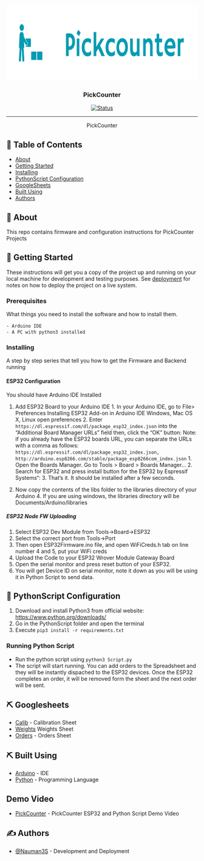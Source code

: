 <p align="center">
  <a href="" rel="noopener">
 <img width=1000px height=200px src="Circuit/pickcounter.png" alt="Project logo"></a>
</p>

<h3 align="center">PickCounter</h3>

<div align="center">

[![Status](https://img.shields.io/badge/status-active-success.svg)]()


</div>

---


<p align="center"> PickCounter
    <br> 
</p>

## 📝 Table of Contents

- [About](#about)
- [Getting Started](#getting_started)
- [Installing](#installing)
- [PythonScript Configuration](#pythonscript)
- [GoogleSheets](#gs)
- [Built Using](#built_using)
- [Authors](#authors)


## 🧐 About <a name = "about"></a>

This repo contains firmware and configuration instructions for PickCounter Projects

## 🏁 Getting Started <a name = "getting_started"></a>

These instructions will get you a copy of the project up and running on your local machine for development and testing purposes. See [deployment](#deployment) for notes on how to deploy the project on a live system.

### Prerequisites

What things you need to install the software and how to install them.

```
- Arduino IDE
- A PC with python3 installed
```

### Installing <a name = "installing"></a>

A step by step series that tell you how to get the Firmware and Backend running

#### ESP32 Configuration

You should have Arduino IDE Installed

  1.  Add ESP32 Board to your Arduino IDE
    1. In your Arduino IDE, go to File> Preferences
        Installing ESP32 Add-on in Arduino IDE Windows, Mac OS X, Linux open preferences
    2. Enter ```https://dl.espressif.com/dl/package_esp32_index.json``` 
        into the “Additional Board Manager URLs” field then, click the “OK” button:
    Note: if you already have the ESP32 boards URL, you can separate the URLs with a comma as follows:
    ```https://dl.espressif.com/dl/package_esp32_index.json,
      http://arduino.esp8266.com/stable/package_esp8266com_index.json```
    1. Open the Boards Manager. Go to Tools > Board > Boards Manager…
    2. Search for ESP32 and press install button for the ESP32 by Espressif Systems“:
    3. That’s it. It should be installed after a few seconds.

  2.  Now copy the contents of the libs folder to the libraries directory of your Arduino
    4. If you are using windows, the libraries directory will be Documents/Arduino/libraries

##### ESP32 Node FW Uploading
  1.  Select ESP32 Dev Module from Tools->Board->ESP32
  2.  Select the correct port from Tools->Port
  3.  Then open ESP32Firmware.ino file, and open WiFiCreds.h tab on line number 4 and 5, put your WiFi creds
  4.  Upload the Code to your ESP32 Wrover Module Gateway Board
  5.  Open the serial monitor and press reset button of your ESP32.
  6.  You will get Device ID on serial monitor, note it down as you will be using it in Python Script to send data.




## 🎈 PythonScript Configuration <a name="pythonscript"></a>

1.  Download and install Python3 from official website: https://www.python.org/downloads/
2.  Go in the PythonScript folder and open the terminal
3.  Execute ```pip3 install -r requirements.txt```
### Running Python Script

- Run the python script using ```python3 Script.py```
- The script will start running. You can add orders to the Spreadsheet and they will be instantly dispached to the ESP32 devices. Once the ESP32 completes an order, it will be removed form the sheet and the next order will be sent.

## ⛏️ Googlesheets <a name = "gs"></a>

- [Calib](https://docs.google.com/spreadsheets/d/1EtwJpEyAn9ZlPv-gELqn50U_D3tMSkXWQNRQMtv6gt8/edit?usp=sharing) - Calibration Sheet
- [Weights](https://docs.google.com/spreadsheets/d/1LD7siKDAqdbW3s5xiHolHSPbvs9Bm2f5CtXE4-_vOGU/edit?usp=sharing)  Weights Sheet
- [Orders](https://docs.google.com/spreadsheets/d/1J2juouLUThh_V9QpyJOPDvZeqNdCDYw2hWUnasol1D0/edit?usp=sharing) - Orders Sheet
## ⛏️ Built Using <a name = "built_using"></a>

- [Arduino](https://www.arduino.cc/) - IDE
- [Python](https://www.python.org/downloads/) - Programming Language

## Demo Video

- [PickCounter](https://youtu.be/y3RfxgQILcE) - PickCounter ESP32 and Python Script Demo Video

## ✍️ Authors <a name = "authors"></a>

- [@Nauman3S](https://github.com/Nauman3S) - Development and Deployment

